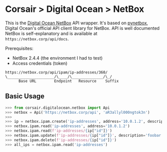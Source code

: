 # Corsair > Digital Ocean > NetBox
This is the [Digital Ocean NetBox](https://github.com/digitalocean/netbox) API wrapper.  It's based on [pynetbox](https://github.com/digitalocean/pynetbox), Digital Ocean's official API client library for NetBox.  API is well documented NetBox is self-explanatory and is available at `https://netbox.corp/api/docs`.

Prerequisites:

* NetBox 2.4.4 (the environment I had to test)
* Access credentials (token)

```
https://netbox.corp/api/ipam/ip-addresses/360/
\_____________________/\____/\______________/\_/
      Base URL        Endpoint   Resource    Suffix
```


## Basic Usage

```python
>>> from corsair.digitalocean.netbox import Api
>>> netbox = Api('https://netbox.corp/api', 'aR3allyl000ngtok3n')
>>>
>>> ip = netbox.ipam.create('ip-addresses', address='10.0.1.2', description='Corsair')
>>> netbox.ipam.read('ip-addresses', address='10.0.1.2')
>>> netbox.ipam.read(f'ip-addresses/{ip["id"]}')
>>> netbox.ipam.update(f'ip-addresses/{ip["id"]}', description='foobar')
>>> netbox.ipam.delete(f'ip-addresses/{ip["id"]}')
>>> all_ips = netbox.ipam.read('ip-addresses')
```
